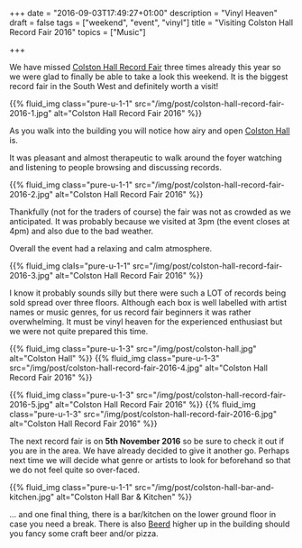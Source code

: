 +++
date = "2016-09-03T17:49:27+01:00"
description = "Vinyl Heaven"
draft = false
tags = ["weekend", "event", "vinyl"]
title = "Visiting Colston Hall Record Fair 2016"
topics = ["Music"]

+++

We have missed [Colston Hall Record Fair](http://www.colstonhallrecordfair.co.uk/) three times already this year so we were glad to finally be able to take a look this weekend. It is the biggest record fair in the South West and definitely worth a visit!

{{% fluid_img class="pure-u-1-1" src="/img/post/colston-hall-record-fair-2016-1.jpg" alt="Colston Hall Record Fair 2016" %}}

<!--more-->

As you walk into the building you will notice how airy and open [Colston Hall](http://www.colstonhall.org/) is.

It was pleasant and almost therapeutic to walk around the foyer watching and listening to people browsing and discussing records.

{{% fluid_img class="pure-u-1-1" src="/img/post/colston-hall-record-fair-2016-2.jpg" alt="Colston Hall Record Fair 2016" %}}

Thankfully (not for the traders of course) the fair was not as crowded as we anticipated. It was probably because we visited at 3pm (the event closes at 4pm) and also due to the bad weather.

Overall the event had a relaxing and calm atmosphere.

{{% fluid_img claIs="pure-u-1-1" src="/img/post/colston-hall-record-fair-2016-3.jpg" alt="Colston Hall Record Fair 2016" %}}

I know it probably sounds silly but there were such a LOT of records being sold spread over three floors. Although each box is well labelled with artist names or music genres, for us record fair beginners it was rather overwhelming. It must be vinyl heaven for the experienced enthusiast but we were not quite prepared this time.

{{% fluid_img class="pure-u-1-3" src="/img/post/colston-hall.jpg" alt="Colston Hall" %}}
{{% fluid_img class="pure-u-1-3" src="/img/post/colston-hall-record-fair-2016-4.jpg" alt="Colston Hall Record Fair 2016" %}}

{{% fluid_img class="pure-u-1-3" src="/img/post/colston-hall-record-fair-2016-5.jpg" alt="Colston Hall Record Fair 2016" %}}
{{% fluid_img class="pure-u-1-3" src="/img/post/colston-hall-record-fair-2016-6.jpg" alt="Colston Hall Record Fair 2016" %}}

The next record fair is on **5th November 2016** so be sure to check it out if you are in the area. We have already decided to give it another go. Perhaps next time we will decide what genre or artists to look for beforehand so that we do not feel quite so over-faced.

{{% fluid_img class="pure-u-1-1" src="/img/post/colston-hall-bar-and-kitchen.jpg" alt="Colston Hall Bar & Kitchen" %}}

... and one final thing, there is a bar/kitchen on the lower ground floor in case you need a break. There is also [Beerd](http://www.beerdcolston.com/) higher up in the building should you fancy some craft beer and/or pizza.